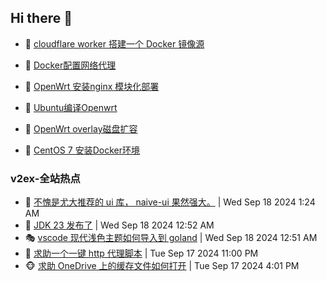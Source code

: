 ## Hi there 👋

<!--
**dkyg666/dkyg666** is a ✨ _special_ ✨ repository because its `README.md` (this file) appears on your GitHub profile.

Here are some ideas to get you started:

- 🔭 I’m currently working on ...
- 🌱 I’m currently learning ...
- 👯 I’m looking to collaborate on ...
- 🤔 I’m looking for help with ...
- 💬 Ask me about ...
- 📫 How to reach me: ...
- 😄 Pronouns: ...
- ⚡ Fun fact: ...
-->

<!-- BLOG-POST-LIST:START -->
- 🦩 [cloudflare worker 搭建一个 Docker 镜像源](http://blog.1996099.xyz/archives/cloudflare-worker-da-jian-yi-ge-docker-jing-xiang-zhan) 

- 🚦 [Docker配置网络代理](http://blog.1996099.xyz/archives/dockerpei-zhi-wang-luo-dai-li) 

- 🫶 [OpenWrt 安装nginx 模块化部署](http://blog.1996099.xyz/archives/openwrt-an-zhuang-nginx-mo-kuai-hua-bu-shu) 

- 🦄 [Ubuntu编译Openwrt](http://blog.1996099.xyz/archives/ubuntuzi-bian-yi-openwrt) 

- 🐻 [OpenWrt overlay磁盘扩容](http://blog.1996099.xyz/archives/openwrt-overlay) 

- 🤖 [CentOS 7 安装Docker环境](http://blog.1996099.xyz/archives/centos-docker) 
<!-- BLOG-POST-LIST:END -->

### v2ex-全站热点
<!-- v2ex:START -->
- 🥸 [不愧是尤大推荐的 ui 库， naive-ui 果然强大。](https://www.v2ex.com/t/1073578#reply0) | Wed Sep 18 2024 1:24 AM
- 🤗 [JDK 23 发布了](https://www.v2ex.com/t/1073571#reply16) | Wed Sep 18 2024 12:52 AM
- 🎭 [vscode 现代浅色主题如何导入到 goland](https://www.v2ex.com/t/1073569#reply1) | Wed Sep 18 2024 12:51 AM
- 🥷 [求助一个一键 http 代理脚本](https://www.v2ex.com/t/1073559#reply5) | Tue Sep 17 2024 11:00 PM
- 🐵 [求助 OneDrive 上的缓存文件如何打开](https://www.v2ex.com/t/1073543#reply3) | Tue Sep 17 2024 4:01 PM<!-- v2ex:END -->

